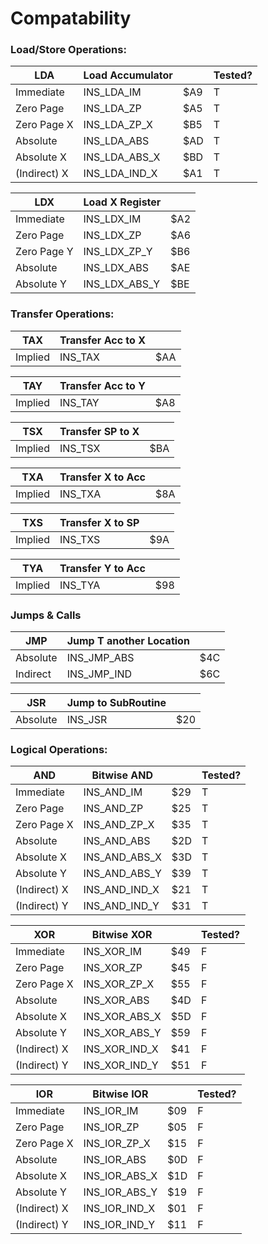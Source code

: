 # Compatability

### Load/Store Operations:

| LDA          | Load Accumulator |     | Tested? |
| ------------ | ---------------- | --- | ------- |
| Immediate    | INS_LDA_IM       | $A9 |    T    |
| Zero Page    | INS_LDA_ZP       | $A5 |    T    |
| Zero Page X  | INS_LDA_ZP_X     | $B5 |    T    |
| Absolute     | INS_LDA_ABS      | $AD |    T    |
| Absolute X   | INS_LDA_ABS_X    | $BD |    T    |
| (Indirect) X | INS_LDA_IND_X    | $A1 |    T    |

| LDX         | Load X Register |     |
| ----------- | --------------- | --- |
| Immediate   | INS_LDX_IM      | $A2 |
| Zero Page   | INS_LDX_ZP      | $A6 |
| Zero Page Y | INS_LDX_ZP_Y    | $B6 |
| Absolute    | INS_LDX_ABS     | $AE |
| Absolute Y  | INS_LDX_ABS_Y   | $BE |

### Transfer Operations:

| TAX     | Transfer Acc to X |     |
| ------- | ----------------- | --- |
| Implied | INS_TAX           | $AA |

| TAY     | Transfer Acc to Y |     |
| ------- | ----------------- | --- |
| Implied | INS_TAY           | $A8 |

| TSX     | Transfer SP to X  |     |
| ------- | ----------------- | --- |
| Implied | INS_TSX           | $BA |

| TXA     | Transfer X to Acc |     |
| ------- | ----------------- | --- |
| Implied | INS_TXA           | $8A |

| TXS     | Transfer X to SP |     |
| ------- | ---------------- | --- |
| Implied | INS_TXS          | $9A |

| TYA     | Transfer Y to Acc |     |
| ------- | ----------------- | --- |
| Implied | INS_TYA           | $98 |



### Jumps & Calls

| JMP      | Jump T another Location |     |
| -------- | ----------------------- | --- |
| Absolute | INS_JMP_ABS             | $4C |
| Indirect | INS_JMP_IND             | $6C |

| JSR      | Jump to SubRoutine |     |
| -------- | ------------------ | --- |
| Absolute | INS_JSR            | $20 |


### Logical Operations:

| AND          | Bitwise AND      |     | Tested? |
| ------------ | ---------------- | --- | ------- |
| Immediate    | INS_AND_IM       | $29 |    T    |
| Zero Page    | INS_AND_ZP       | $25 |    T    |
| Zero Page X  | INS_AND_ZP_X     | $35 |    T    |
| Absolute     | INS_AND_ABS      | $2D |    T    |
| Absolute X   | INS_AND_ABS_X    | $3D |    T    |
| Absolute Y   | INS_AND_ABS_Y    | $39 |    T    |
| (Indirect) X | INS_AND_IND_X    | $21 |    T    |
| (Indirect) Y | INS_AND_IND_Y    | $31 |    T    |

| XOR          | Bitwise XOR      |     | Tested? |
| ------------ | ---------------- | --- | ------- |
| Immediate    | INS_XOR_IM       | $49 |    F    |
| Zero Page    | INS_XOR_ZP       | $45 |    F    |
| Zero Page X  | INS_XOR_ZP_X     | $55 |    F    |
| Absolute     | INS_XOR_ABS      | $4D |    F    |
| Absolute X   | INS_XOR_ABS_X    | $5D |    F    |
| Absolute Y   | INS_XOR_ABS_Y    | $59 |    F    |
| (Indirect) X | INS_XOR_IND_X    | $41 |    F    |
| (Indirect) Y | INS_XOR_IND_Y    | $51 |    F    |

| IOR          | Bitwise IOR      |     | Tested? |
| ------------ | ---------------- | --- | ------- |
| Immediate    | INS_IOR_IM       | $09 |    F    |
| Zero Page    | INS_IOR_ZP       | $05 |    F    |
| Zero Page X  | INS_IOR_ZP_X     | $15 |    F    |
| Absolute     | INS_IOR_ABS      | $0D |    F    |
| Absolute X   | INS_IOR_ABS_X    | $1D |    F    |
| Absolute Y   | INS_IOR_ABS_Y    | $19 |    F    |
| (Indirect) X | INS_IOR_IND_X    | $01 |    F    |
| (Indirect) Y | INS_IOR_IND_Y    | $11 |    F    |

